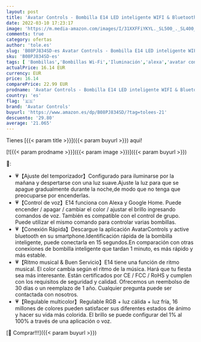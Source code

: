```yaml
---
layout: post
title: 'Avatar Controls - Bombilla E14 LED inteligente WIFI & Bluetooth C37 5W 500LM Regulable  2700K-6500K RGB & 16 millones de colores  Controlado a través de la aplicación  compatible con Alexa y Google Home  2 Pcs'
date: 2022-03-10 17:23:17
image: 'https://m.media-amazon.com/images/I/31XXFFiYKYL._SL500_._SL400_.jpg'
comments: true
category: ofertas
author: 'tole.es'
slug: 'B08PJ834SD-es Avatar Controls - Bombilla E14 LED inteligente WIFI &...'
sku: 'B08PJ834SD-es'
tags: [ 'Bombillas','Bombillas Wi-Fi','Iluminación','alexa','avatar controls','google','home', ]
actualPrice: 16.14 EUR
currency: EUR
price: 16.14
comparePrice: 22.99 EUR
prodname: 'Avatar Controls - Bombilla E14 LED inteligente WIFI & Bluetooth C37 5W 500LM Regulable  2700K-6500K RGB & 16 millones de colores  Controlado a través de la aplicación  compatible con Alexa y Google Home  2 Pcs'
country: 'es'
flag: '🇪🇸'
brand: 'Avatar Controls'
buyurl: 'https://www.amazon.es/dp/B08PJ834SD/?tag=tolees-21'
descuento: '29.80'
average: '21.065'
---
```


Tienes [{{< param title >}}]({{< param buyurl >}}) aqui!

[![{{< param prodname >}}]({{< param image >}})]({{< param buyurl >}})

🔎:

- 💗【Ajuste del temporizador】Configurado para iluminarse por la mañana y despertarse con una luz suave.Ajuste la luz para que se apague gradualmente durante la noche,de modo que no tenga que preocuparse por encenderlas.
- 💗【Control de voz】E14 funciona con Alexa y Google Home. Puede encender / apagar / cambiar el color / ajustar el brillo ingresando comandos de voz. También es compatible con el control de grupo. Puede utilizar el mismo comando para controlar varias bombillas.
- 💗【Conexión Rápida】Descargue la aplicación AvatarControls y active bluetooth en su smartphone.Identificación rápida de la bombilla inteligente, puede conectarla en 15 segundos.En comparación con otras conexiones de bombilla inteligente que tardan 1 minuto, es más rápido y más estable.
- 💗【Ritmo musical & Buen Servicio】E14 tiene una función de ritmo musical. El color cambia según el ritmo de la música. Hará que tu fiesta sea más interesante. Están certificados por CE / FCC / RoHS y cumplen con los requisitos de seguridad y calidad. Ofrecemos un reembolso de 30 días o un reemplazo de 1 año. Cualquier pregunta puede ser contactada con nosotros.
- 💗【Regulable multicolor】Regulable RGB + luz cálida + luz fría, 16 millones de colores pueden satisfacer sus diferentes estados de ánimo y hacer su vida más colorida. El brillo se puede configurar del 1% al 100% a través de una aplicación o voz.

[🛒 Comprar!!!]({{< param buyurl >}})
